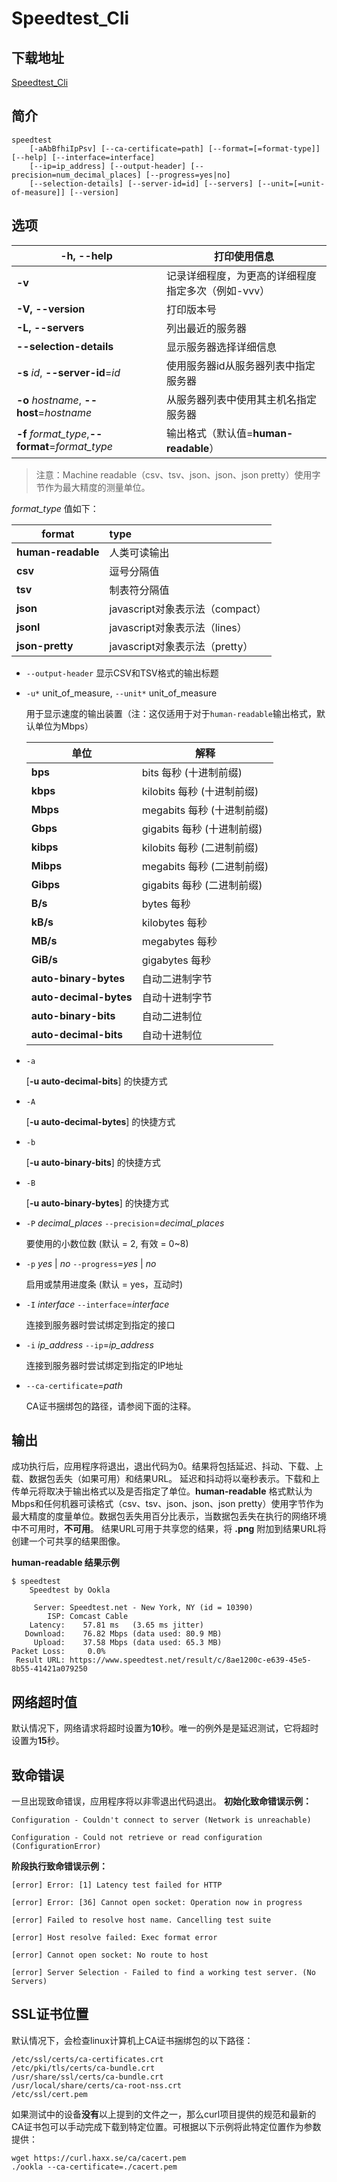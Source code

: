 # Speedtest_Cli


## 下载地址

[Speedtest_Cli](https://www.speedtest.net/zh-Hans/apps/cli) 

## 简介
```
speedtest 
    [-aAbBfhiIpPsv] [--ca-certificate=path] [--format=[=format-type]] [--help] [--interface=interface]
    [--ip=ip_address] [--output-header] [--precision=num_decimal_places] [--progress=yes|no]
    [--selection-details] [--server-id=id] [--servers] [--unit=[=unit-of-measure]] [--version]
```

## 选项
| **-h, --help**                                   | 打印使用信息                                       |
| ------------------------------------------------ | -------------------------------------------------- |
| **-v**                                           | 记录详细程度，为更高的详细程度指定多次（例如-vvv） |
| **-V, --version**                                | 打印版本号                                         |
| **-L, --servers**                                | 列出最近的服务器                                   |
| **--selection-details**                          | 显示服务器选择详细信息                             |
| **-s**  *id*, **--server-id**=*id*               | 使用服务器id从服务器列表中指定服务器               |
| **-o** *hostname*, **--host**=*hostname*         | 从服务器列表中使用其主机名指定服务器               |
| **-f**  *format_type*,**--format**=*format_type* | 输出格式（默认值=**human-readable**）              |

> 注意：Machine readable（csv、tsv、json、json、json pretty）使用字节作为最大精度的测量单位。

  *format_type* 值如下：

| format             | type                            |
| ------------------ | :------------------------------ |
| **human-readable** | 人类可读输出                    |
| **csv**            | 逗号分隔值                      |
| **tsv**            | 制表符分隔值                    |
| **json**           | javascript对象表示法（compact） |
| **jsonl**          | javascript对象表示法（lines）   |
| **json-pretty**    | javascript对象表示法（pretty）  |

* `--output-header`
  显示CSV和TSV格式的输出标题

* `-u*` unit_of_measure, `--unit*` unit_of_measure
  
  用于显示速度的输出装置（注：这仅适用于对于`human-readable`输出格式，默认单位为Mbps）

  | 单位                   | 解释                        |
  | ---------------------- | --------------------------- |
  | **bps**                | bits 每秒 (十进制前缀)      |
  | **kbps**               | kilobits 每秒 (十进制前缀)  |
  | **Mbps**               | megabits 每秒 (十进制前缀)  |
  | **Gbps**               | gigabits 每秒 (十进制前缀)  |
  | **kibps**              | kilobits 每秒 (二进制前缀)  |
  | **Mibps**              | megabits 每秒  (二进制前缀) |
  | **Gibps**              | gigabits 每秒  (二进制前缀) |
  | **B/s**                | bytes 每秒                  |
  | **kB/s**               | kilobytes 每秒              |
  | **MB/s**               | megabytes 每秒              |
  | **GiB/s**              | gigabytes 每秒              |
  | **auto-binary-bytes**  | 自动二进制字节              |
  | **auto-decimal-bytes** | 自动十进制字节              |
  | **auto-binary-bits**   | 自动二进制位                |
  | **auto-decimal-bits**  | 自动十进制位                |
  
* `-a`  
  
  [**-u auto-decimal-bits**] 的快捷方式
  
* `-A`  
  
   [**-u auto-decimal-bytes**] 的快捷方式
  
* `-b`  
  
   [**-u auto-binary-bits**] 的快捷方式
  
* `-B`  
  
   [**-u auto-binary-bytes**] 的快捷方式
  
* `-P` *decimal_places* `--precision`=*decimal_places*  

   要使用的小数位数 (默认 = 2, 有效 = 0~8)

* `-p` *yes* | *no* `--progress`=*yes* | *no*  

   启用或禁用进度条 (默认 = yes，互动时)

* `-I` *interface* `--interface`=*interface*

   连接到服务器时尝试绑定到指定的接口

* `-i` *ip_address* `--ip`=*ip_address*

   连接到服务器时尝试绑定到指定的IP地址

* `--ca-certificate`=*path*

  CA证书捆绑包的路径，请参阅下面的注释。

## 输出
成功执行后，应用程序将退出，退出代码为0。结果将包括延迟、抖动、下载、上载、数据包丢失（如果可用）和结果URL。
延迟和抖动将以毫秒表示。下载和上传单元将取决于输出格式以及是否指定了单位。**human-readable** 格式默认为Mbps和任何机器可读格式（csv、tsv、json、json、json pretty）使用字节作为最大精度的度量单位。数据包丢失用百分比表示，当数据包丢失在执行的网络环境中不可用时，**不可用**。
结果URL可用于共享您的结果，将 **.png** 附加到结果URL将创建一个可共享的结果图像。

**human-readable 结果示例**



```shell
$ speedtest
    Speedtest by Ookla

     Server: Speedtest.net - New York, NY (id = 10390)
        ISP: Comcast Cable
    Latency:    57.81 ms   (3.65 ms jitter)
   Download:    76.82 Mbps (data used: 80.9 MB)
     Upload:    37.58 Mbps (data used: 65.3 MB)
Packet Loss:     0.0%
 Result URL: https://www.speedtest.net/result/c/8ae1200c-e639-45e5-8b55-41421a079250
```

## 网络超时值
默认情况下，网络请求将超时设置为**10**秒。唯一的例外是是延迟测试，它将超时设置为**15**秒。

## 致命错误
一旦出现致命错误，应用程序将以非零退出代码退出。
**初始化致命错误示例：**

`Configuration - Couldn't connect to server (Network is unreachable)`

`Configuration - Could not retrieve or read configuration (ConfigurationError)`

**阶段执行致命错误示例：**

`[error] Error: [1] Latency test failed for HTTP`

`[error] Error: [36] Cannot open socket: Operation now in progress`

`[error] Failed to resolve host name. Cancelling test suite`

`[error] Host resolve failed: Exec format error`

`[error] Cannot open socket: No route to host`

`[error] Server Selection - Failed to find a working test server. (No Servers)`

## SSL证书位置
默认情况下，会检查linux计算机上CA证书捆绑包的以下路径：

```shell
/etc/ssl/certs/ca-certificates.crt
/etc/pki/tls/certs/ca-bundle.crt
/usr/share/ssl/certs/ca-bundle.crt
/usr/local/share/certs/ca-root-nss.crt
/etc/ssl/cert.pem
```

如果测试中的设备**没有**以上提到的文件之一，那么curl项目提供的规范和最新的CA证书包可以手动完成下载到特定位置。可根据以下示例将此特定位置作为参数提供：

```shell
wget https://curl.haxx.se/ca/cacert.pem
./ookla --ca-certificate=./cacert.pem
```







